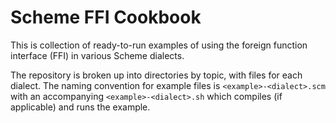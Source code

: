 # Scheme FFI Cookbook

This is collection of ready-to-run examples of using the foreign function interface (FFI)
in various Scheme dialects.

The repository is broken up into directories by topic, with files for each dialect.
The naming convention for example files is `<example>-<dialect>.scm` with an accompanying
`<example>-<dialect>.sh` which compiles (if applicable) and runs the example.
